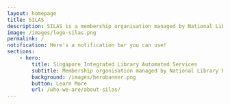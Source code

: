 ```yaml
---
layout: homepage
title: SILAS
description: SILAS is a membership organisation managed by National Library Board of Singapore
image: /images/logo-silas.png
permalink: /
notification: Here's a notification bar you can use!
sections:
    - hero:
        title: Singapore Integrated Library Automated Services
        subtitle: Membership organisation managed by National Library Board of Singapore to provide bibliographic services and products to Singapore libraries since 1987
        background: /images/herobanner.png
        button: Learn More
        url: /who-we-are/about-silas/
---
```

